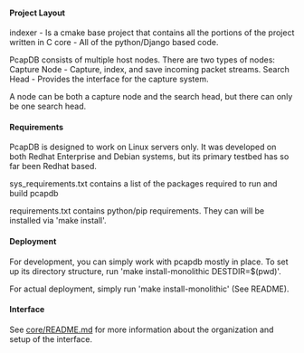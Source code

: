 #### Project Layout 
 indexer - Is a cmake base project that contains all the portions of the project written in C
 core - All of the python/Django based code. 

PcapDB consists of multiple host nodes. There are two types of nodes:
  Capture Node - Capture, index, and save incoming packet streams.
  Search Head - Provides the interface for the capture system. 

A node can be both a capture node and the search head, but there can only be one search head.

#### Requirements 
PcapDB is designed to work on Linux servers only. It was developed on both Redhat Enterprise and Debian systems, but its primary testbed has so far been Redhat based.

sys_requirements.txt contains a list of the packages required to run and build pcapdb

requirements.txt contains python/pip requirements. They can will be installed via 
'make install'.

#### Deployment 
For development, you can simply work with pcapdb mostly in place. To set up its
directory structure, run 'make install-monolithic DESTDIR=$(pwd)'.

For actual deployment, simply run 'make install-monolithic' (See README).

#### Interface 
See [core/README.md](core/README.md) for more information about the organization and setup of the interface.
